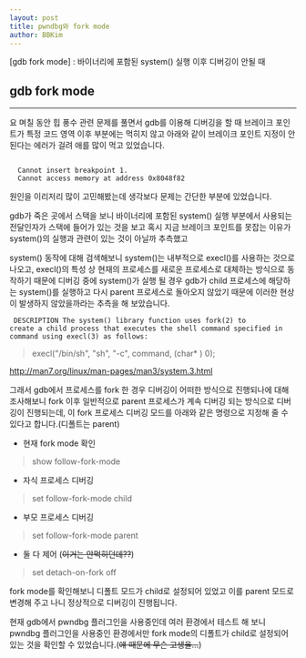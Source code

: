 ```yaml
---
layout: post
title: pwndbg와 fork mode
author: BBKim
---
```


[gdb fork mode] : 바이너리에 포함된 system() 실행 이후 디버깅이 안될 때


## gdb fork mode
-----
요 며칠 동안 힙 풍수 관련 문제를 풀면서 gdb를 이용해 디버깅을 할 때
브레이크 포인트가 특정 코드 영역 이후 부분에는 먹히지 않고
아래와 같이 브레이크 포인트 지정이 안된다는 에러가 걸려
애를 많이 먹고 있었습니다.

<pre><code>
  Cannot insert breakpoint 1.
  Cannot access memory at address 0x8048f82
</code></pre>

원인을 이리저리 많이 고민해봤는데 생각보다 문제는 간단한 부분에 있었습니다.

gdb가 죽은 곳에서 스택을 보니 바이너리에 포함된 system() 실행 부분에서
사용되는 전달인자가 스택에 들어가 있는 것을 보고 혹시 지금 브레이크 포인트를
못잡는 이유가 system()의 실행과 관련이 있는 것이 아닐까 추측했고

system() 동작에 대해 검색해보니 system()는 내부적으로 execl()를 사용하는
것으로 나오고, execl()의 특성 상 현재의 프로세스를 새로운 프로세스로
대체하는 방식으로 동작하기 때문에 디버깅 중에 system()가 실행 될 경우
gdb가 child 프로세스에 해당하는 system()를 실행하고 다시 parent 프로세스로
돌아오지 않았기 때문에 이러한 현상이 발생하지 않았을까라는 추측을 해 보았습니다.

<code><pre>
DESCRIPTION
  The system() library function uses fork(2) to create a child process
  that executes the shell command specified in command using execl(3)
  as follows:
</pre></code>
>execl("/bin/sh", "sh", "-c", command, (char* ) 0);

<http://man7.org/linux/man-pages/man3/system.3.html>

그래서 gdb에서 프로세스를 fork 한 경우 디버깅이 어떠한 방식으로 진행되나에 대해
조사해보니 fork 이후 일반적으로 parent 프로세스가 계속 디버깅 되는 방식으로
디버깅이 진행되는데, 이 fork 프로세스 디버깅 모드를 아래와 같은 명령으로 지정해
줄 수 있다고 합니다.(디폴트는 parent)

- 현재 fork mode 확인
> show follow-fork-mode

- 자식 프로세스 디버깅
> set follow-fork-mode child

- 부모 프로세스 디버깅
> set follow-fork-mode parent

- 둘 다 제어 (~~이거는 안먹히던데??~~)
> set detach-on-fork off

fork mode를 확인해보니 디폴트 모드가 child로 설정되어 있었고 이를 parent 모드로
변경해 주고 나니 정상적으로 디버깅이 진행됩니다.

현재 gdb에서 pwndbg 플러그인을 사용중인데 여러 환경에서 테스트 해 보니
pwndbg 플러그인을 사용중인 환경에서만 fork mode의 디폴트가 child로 설정되어
있는 것을 확인할 수 있었습니다.(~~얘 때문에 무슨 고생을...~~)
